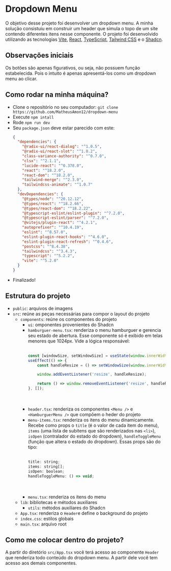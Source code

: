 # Dropdown Menu

O objetivo desse projeto foi desenvolver um dropdown menu. A minha solução consistuiu em construir um header que simula o topo de um site contendo diferentes itens nesse componente. O projeto foi desenvolvido utilizando as tecnologias [Vite](https://vitejs.dev/), [React](https://reactjs.org/), [TypeScript](https://www.typescriptlang.org/), [Tailwind CSS](https://tailwindcss.com/) e o [Shadcn](https://ui.shadcn.com/). 

## Observações iniciais

Os botões são apenas figurativos, ou seja, não possuem função estabelecida. Pois o intuito é apenas apresentá-los como um dropdown menu ao clicar.

## Como rodar na minha máquina?

- Clone o repositório no seu computador: `git clone https://github.com/MatheusAmon12/dropdown-menu`
- Execute `npm intall`
- Rode `npm run dev`
- Seu `package.json` deve estar parecido com este:
  ```json
  {
    "dependencies": {
      "@radix-ui/react-dialog": "^1.0.5",
      "@radix-ui/react-slot": "^1.0.2",
      "class-variance-authority": "^0.7.0",
      "clsx": "^2.1.1",
      "lucide-react": "^0.378.0",
      "react": "^18.2.0",
      "react-dom": "^18.2.0",
      "tailwind-merge": "^2.3.0",
      "tailwindcss-animate": "^1.0.7"
    },
    "devDependencies": {
      "@types/node": "^20.12.12",
      "@types/react": "^18.2.66",
      "@types/react-dom": "^18.2.22",
      "@typescript-eslint/eslint-plugin": "^7.2.0",
      "@typescript-eslint/parser": "^7.2.0",
      "@vitejs/plugin-react": "^4.2.1",
      "autoprefixer": "^10.4.19",
      "eslint": "^8.57.0",
      "eslint-plugin-react-hooks": "^4.6.0",
      "eslint-plugin-react-refresh": "^0.4.6",
      "postcss": "^8.4.38",
      "tailwindcss": "^3.4.3",
      "typescript": "^5.2.2",
      "vite": "^5.2.0"
    }
  }

  ```
- Finalizado!

## Estrutura do projeto

- `public`: arquivos de imagens
- `src`: reúne as peças necessárias para compor o layout do projeto
  - `components`: reúne os componentes do projeto
    - `ui`: omponentes provenientes do Shadcn
    - `hamburguer-menu.tsx`: renderiza o menu hamburguer e gerencia seu estado de abertura. Esse componente só é exibido em telas menores que 1024px. Vide a lógica responsável:
    <br/><br/>
      ```js
      const [windowSize, setWindowSize] = useState(window.innerWidth);
      useEffect(() => {
          const handleResize = () => setWindowSize(window.innerWidth);

          window.addEventListener('resize', handleResize);

          return () => window.removeEventListener('resize', handleResize);
      }, []);
      ```
    <br/><br/>
    - `header.tsx`: renderiza os componentes `<Menu />` e `<HamburguerMenu />` que compõem o heder do projeto
    - `menu-items.tsx`: renderiza os itens do menu dinamicamente. Recebe como props o `title` (é o valor de cada item do menu), `items` (uma lista de subitens que são renderizados nas `<li>`), `isOpen` (contralador do estado do dropdown), `handleToggleMenu` (função que altera o estado do dropdown). Essas props são do tipo:
    <br/><br/>
      ```js
      title: string;
      items: string[];
      isOpen: boolean;
      handleToggleMenu: () => void;
      ```
    <br/><br/>
    - `menu.tsx`: renderiza os itens do menu
  - `lib`: bibliotecas e métodos auxiliares
    - `utils`: métodos auxiliares do Shadcn
  - `App.tsx`: renderiza o `Header`e define o background do projeto
  - `index.css`: estilos globais
  - `main.tsx`: arquivo root

## Como me colocar dentro do projeto?

A partir do diretório `src/App.tsx` você terá acesso ao componente `Header` que renderiza todo conteúdo do dropdown menu. A partir dele você tem acesso aos demais componentes.